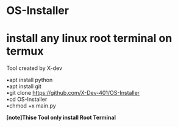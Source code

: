 # OS-Installer
<h1 align:center >install any linux root terminal on termux</h1>

<p> Tool created by  X-dev </p>

•apt install python <br>
•apt install git <br>
•git clone https://github.com/X-Dev-401/OS-Installer <br>
•cd OS-Installer<br>
•chmod +x main.py


<b> [note]Thise Tool only install Root Terminal </b>
